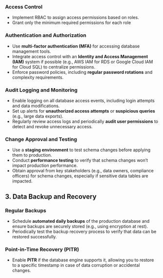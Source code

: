### Access Control
- Implement RBAC to assign access permissions based on roles.
- Grant only the minimum required permissions for each role

### Authentication and Authorization
- Use **multi-factor authentication (MFA)** for accessing database management tools.
- Integrate access control with an **Identity and Access Management (IAM)** system if possible (e.g., AWS IAM for RDS or Google Cloud IAM for Cloud SQL) to centralize permissions.
- Enforce password policies, including **regular password rotations** and complexity requirements.

### Audit Logging and Monitoring
- Enable logging on all database access events, including login attempts and data modifications.
- Set up alerts for **unauthorized access attempts** or **suspicious queries** (e.g., large data exports).
- Regularly review access logs and periodically **audit user permissions** to detect and revoke unnecessary access.


### Change Approval and Testing
- Use a **staging environment** to test schema changes before applying them to production.
- Conduct **performance testing** to verify that schema changes won’t impact production performance.
- Obtain approval from key stakeholders (e.g., data owners, compliance officers) for schema changes, especially if sensitive data tables are impacted.

## 3. Data Backup and Recovery

### Regular Backups
- Schedule **automated daily backups** of the production database and ensure backups are securely stored (e.g., using encryption at rest).
- Periodically test the backup recovery process to verify that data can be restored successfully.

### Point-in-Time Recovery (PITR)
- Enable **PITR** if the database engine supports it, allowing you to restore to a specific timestamp in case of data corruption or accidental changes.

